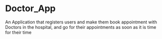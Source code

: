 # Doctor_App
An Application that registers users and make them book appointment with Doctors in the hospital, and go for their appointments as soon as it is time for their time
